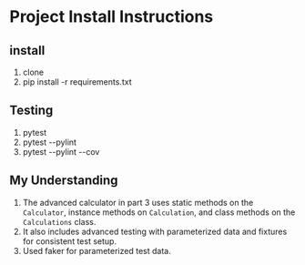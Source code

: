 # Project Install Instructions

## install

1. clone
2. pip install -r requirements.txt

## Testing

1. pytest
2. pytest --pylint
3. pytest --pylint --cov

## My Understanding
1. The advanced calculator in part 3 uses static methods on the `Calculator`, instance methods on `Calculation`, and class methods on the `Calculations` class. 
2. It also includes advanced testing with parameterized data and fixtures for consistent test setup.
3. Used faker for parameterized test data.